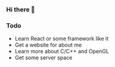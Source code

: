 ### Hi there 👋

### Todo
<ul>
  <li>Learn React or some framework like it</li>
  <li>Get a website for about me</li>
  <li>Learn more about C/C++ and OpenGL</li>
  <li>Get some server space</li>
</ul>
